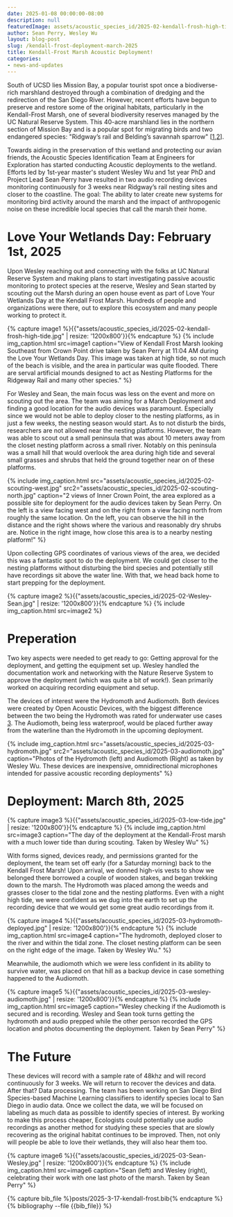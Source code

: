 ```yaml
---
date: 2025-01-08 00:00:00-08:00
description: null
featuredImage: assets/acoustic_species_id/2025-02-kendall-frosh-high-tide.jpg
author: Sean Perry, Wesley Wu
layout: blog-post
slug: /kendall-frost-deployment-march-2025
title: Kendall-Frost Marsh Acoustic Deployment!
categories:
- news-and-updates
---
```


South of UCSD lies Mission Bay, a popular tourist spot once a biodiverse-rich marshland destroyed through a combination of dredging and the redirection of the San Diego River. However, recent efforts have begun to preserve and restore some of the original habitats, particularly in the Kendall-Frost Marsh, one of several biodiversity reserves managed by the UC Natural Reserve System. This 40-acre marshland lies in the northern section of Mission Bay and is a popular spot for migrating birds and two endangered species: "Ridgway’s rail and Belding’s savannah sparrow" [[1](https://ucnrs.org/reserves/kendall-frost-mission-bay-marsh-reserve/),[2](https://nrs.ucsd.edu/reserves/kendall.html)]. 

Towards aiding in the preservation of this wetland and protecting our avian friends, the Acoustic Species Identification Team at Engineers for Exploration has started conducting Acoustic deployments to the wetland. Efforts led by 1st-year master's student Wesley Wu and 1st year PhD and Project Lead Sean Perry have resulted in two audio recording devices monitoring continuously for 3 weeks near Ridgway’s rail nesting sites and closer to the coastline. The goal: The ability to later create new systems for monitoring bird activity around the marsh and the impact of anthropogenic noise on these incredible local species that call the marsh their home.

# Love Your Wetlands Day: February 1st, 2025

Upon Wesley reaching out and connecting with the folks at UC Natural Reserve System and making plans to start investigating passive acoustic monitoring to protect species at the reserve, Wesley and Sean started by scouting out the Marsh during an open house event as part of Love Your Wetlands Day at the Kendall Frost Marsh. Hundreds of people and organizations were there, out to explore this ecosystem and many people working to protect it.


{% capture image1 %}{{"assets/acoustic_species_id/2025-02-kendall-frosh-high-tide.jpg" | resize: '1200x800'}}{% endcapture %}
{% include 
 img_caption.html
 src=image1
 caption="View of Kendall Frost Marsh looking Southeast from Crown Point drive taken by Sean Perry at 11:04 AM during the Love Your Wetlands Day. This image was taken at high tide, so not much of the beach is visible, and the area in particular was quite flooded. There are serval artificial mounds designed to act as Nesting Platforms for the Ridgeway Rail and many other species."
%}

For Wesley and Sean, the main focus was less on the event and more on scouting out the area. The team was aiming for a March Deployment and finding a good location for the audio devices was paramount. Especially since we would not be able to deploy closer to the nesting platforms, as in just a few weeks, the nesting season would start. As to not disturb the birds, researchers are not allowed near the nesting platforms. However, the team was able to scout out a small peninsula that was about 10 meters away from the closet nesting platform across a small river. Notably on this peninsula was a small hill that would overlook the area during high tide and several small grasses and shrubs that held the ground together near on of these platforms. 

{% include 
 img_caption.html
 src="assets/acoustic_species_id/2025-02-scouting-west.jpg"
 src2="assets/acoustic_species_id/2025-02-scouting-north.jpg"
 caption="2 views of Inner Crown Point, the area explored as a possible site for deployment for the audio devices taken by Sean Perry. On the left is a view facing west and on the right from a view facing north from roughly the same location. On the left, you can observe the hill in the distance and the right shows where the various and reasonably dry shrubs are. Notice in the right image, how close this area is to a nearby nesting platform!"
%}

Upon collecting GPS coordinates of various views of the area, we decided this was a fantastic spot to do the deployment. We could get closer to the nesting platforms without disturbing the bird species and potentially still have recordings sit above the water line. With that, we head back home to start prepping for the deployment. 

{% capture image2 %}{{"assets/acoustic_species_id/2025-02-Wesley-Sean.jpg" | resize: '1200x800'}}{% endcapture %}
{% include 
 img_caption.html
 src=image2
%}

# Preperation

Two key aspects were needed to get ready to go: Getting approval for the deployment, and getting the equipment set up. Wesley handled the documentation work and networking with the Nature Reserve System to approve the deployment (which was quite a bit of work!). Sean primarily worked on acquiring recording equipment and setup. 

The devices of interest were the Hydromoth and Audiomoth. Both devices were created by Open Acoustic Devices, with the biggest difference between the two being the Hydromoth was rated for underwater use cases [3](https://www.openacousticdevices.info/audiomoth). The Audiomoth, being less waterproof, would be placed further away from the waterline than the Hydromoth in the upcoming deployment. 

{% include 
 img_caption.html
 src="assets/acoustic_species_id/2025-03-hydromoth.jpg"
 src2="assets/acoustic_species_id/2025-03-audiomoth.jpg"
 caption="Photos of the Hydromoth (left) and Audiomoth (Right) as taken by Wesley Wu. These devices are inexpensive, omnidirectional microphones intended for passive acoustic recording deployments"
%}

# Deployment: March 8th, 2025

{% capture image3 %}{{"assets/acoustic_species_id/2025-03-low-tide.jpg" | resize: '1200x800'}}{% endcapture %}
{% include 
 img_caption.html
 src=image3
 caption="The day of the deployment at the Kendall-Frost marsh with a much lower tide than during scouting. Taken by Wesley Wu"
%}

With forms signed, devices ready, and permissions granted for the deployment, the team set off early (for a Saturday morning) back to the Kendall Frost Marsh! Upon arrival, we donned high-vis vests to show we belonged there borrowed a couple of wooden stakes, and began trekking down to the marsh. The Hydromoth was placed among the weeds and grasses closer to the tidal zone and the nesting platforms. Even with a night high tide, we were confident as we dug into the earth to set up the recording device that we would get some great audio recordings from it.

{% capture image4 %}{{"assets/acoustic_species_id/2025-03-hydromoth-deployed.jpg" | resize: '1200x800'}}{% endcapture %}
{% include 
 img_caption.html
 src=image4
 caption="The hydromoth, deployed closer to the river and within the tidal zone. The closet nesting platform can be seen on the right edge of the image. Taken by Wesley Wu."
%}


Meanwhile, the audiomoth which we were less confident in its ability to survive water, was placed on that hill as a backup device in case something happened to the Audiomoth.

{% capture image5 %}{{"assets/acoustic_species_id/2025-03-wesley-audiomoth.jpg" | resize: '1200x800'}}{% endcapture %}
{% include 
 img_caption.html
 src=image5
 caption="Wesley checking if the Audiomoth is secured and is recording. Wesley and Sean took turns getting the hydromoth and audio prepped while the other person recorded the GPS location and photos documenting the deployment. Taken by Sean Perry"
%}

# The Future

These devices will record with a sample rate of 48khz and will record continuously for 3 weeks. We will return to recover the devices and data. After that? Data processing. The team has been working on San Diego Bird Species-based Machine Learning classifiers to identify species local to San Diego in audio data. Once we collect the data, we will be focused on labeling as much data as possible to identify species of interest. By working to make this process cheaper, Ecologists could potentially use audio recordings as another method for studying these species that are slowly recovering as the original habitat continues to be improved. Then, not only will people be able to love their wetlands, they will also hear them too. 

{% capture image6 %}{{"assets/acoustic_species_id/2025-03-Sean-Wesley.jpg" | resize: '1200x800'}}{% endcapture %}
{% include 
 img_caption.html
 src=image6
 caption="Sean (left) and Wesley (right), celebrating their work with one last photo of the marsh. Taken by Sean Perry"
%}


{% capture bib_file %}posts/2025-3-17-kendall-frost.bib{% endcapture %}
{% bibliography --file {{bib_file}} %}
